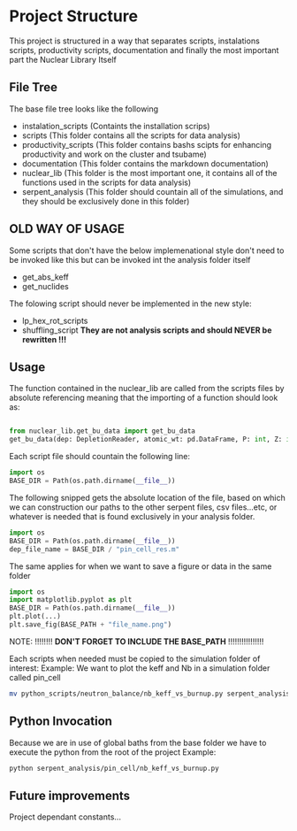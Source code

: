 # Project Structure

This project is structured in a way that separates scripts, instalations scripts, productivity scripts, documentation and finally the most important part the Nuclear Library Itself
## File Tree
The base file tree looks like the following
- instalation_scripts (Containts the installation scrips)
- scripts (This folder contains all the scripts for data analysis)
- productivity_scripts (This folder contains bashs scipts for enhancing productivity and work on the cluster and tsubame)
- documentation (This folder contains the markdown documentation)
- nuclear_lib (This folder is the most important one, it contains all of the functions used in the scripts for data analysis)
- serpent_analysis (This folder should countain all of the simulations, and they should be exclusively done in this folder)
## OLD WAY OF USAGE
Some scripts that don't have the below implemenational style don't need to be invoked like this but can be invoked int the analysis folder itself
- get_abs_keff
- get_nuclides

The folowing script should never be implemented in the new style:
- lp_hex_rot_scripts
- shuffling_script
**They are not analysis scripts and should NEVER be rewritten !!!**

## Usage

The function contained in the nuclear_lib are called from the scripts files by absolute referencing meaning that the importing of a function should look as:

```python 

from nuclear_lib.get_bu_data import get_bu_data
get_bu_data(dep: DepletionReader, atomic_wt: pd.DataFrame, P: int, Z: int)
```

Each script file should countain the following line:

```python 
import os
BASE_DIR = Path(os.path.dirname(__file__))
```
The following snipped gets the absolute location of the file, based on which we can construction our paths to the other serpent files, csv files...etc, or whatever is needed that is found exclusively in your analysis folder.

```python 
import os
BASE_DIR = Path(os.path.dirname(__file__))
dep_file_name = BASE_DIR / "pin_cell_res.m"
```
The same applies for when we want to save a figure or data in the same folder

```python 
import os
import matplotlib.pyplot as plt
BASE_DIR = Path(os.path.dirname(__file__))
plt.plot(...)
plt.save_fig(BASE_PATH + "file_name.png")
```
NOTE: !!!!!!!! **DON'T FORGET TO INCLUDE THE BASE_PATH** !!!!!!!!!!!!!!!!

Each scripts when needed must be copied to the simulation folder of interest:
Example: We want to plot the keff and Nb in a simulation folder called pin_cell
```sh
mv python_scripts/neutron_balance/nb_keff_vs_burnup.py serpent_analysis/pin_cell/
```
## Python Invocation
Because we are in use of global baths from the base folder we have to execute the python from the root of the project 
Example:

```sh
python serpent_analysis/pin_cell/nb_keff_vs_burnup.py
```
## Future improvements
Project dependant constants...


